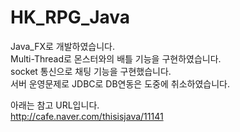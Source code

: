# HK_RPG_Java

Java_FX로 개발하였습니다.<br>
Multi-Thread로 몬스터와의 배틀 기능을 구현하였습니다.<br>
socket 통신으로 채팅 기능을 구현했습니다.<br>
서버 운영문제로 JDBC로 DB연동은 도중에 취소하였습니다.<br>

아래는 참고 URL입니다.<br>
http://cafe.naver.com/thisisjava/11141
